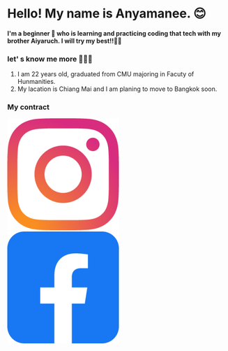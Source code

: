 **Hello! My name is Anyamanee.** 😊
===========
#### I'm a beginner 🐣 who is learning and practicing coding that tech with my brother **Aiyaruch.** I will try my best!!💪🏻
### let' s know me more 🙋🏻‍♀️
1. I am 22 years old, graduated from CMU majoring in Facuty of Hunmanities.
2. My lacation is Chiang Mai and I am planing to move to Bangkok soon.

### My contract
[![instargramicon](instagram.256x256.png)](https://www.instagram.com/_babyunnx/)
[![Facebookicon](facebook.256x256.png)](https://www.facebook.com/Unyamanee1a/)
